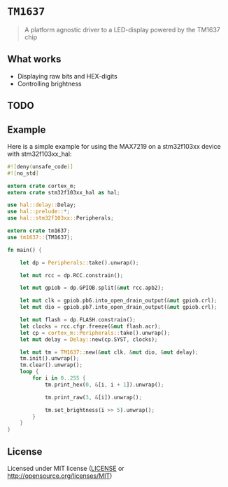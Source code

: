 # `TM1637`
> A platform agnostic driver to a LED-display powered by the TM1637 chip

## What works
- Displaying raw bits and HEX-digits
- Controlling brightness

## TODO

## Example
Here is a simple example for using the MAX7219 on a stm32f103xx device with stm32f103xx_hal:
```rust
#![deny(unsafe_code)]
#![no_std]

extern crate cortex_m;
extern crate stm32f103xx_hal as hal;

use hal::delay::Delay;
use hal::prelude::*;
use hal::stm32f103xx::Peripherals;

extern crate tm1637;
use tm1637::{TM1637};

fn main() {

    let dp = Peripherals::take().unwrap();

    let mut rcc = dp.RCC.constrain();

    let mut gpiob = dp.GPIOB.split(&mut rcc.apb2);

    let mut clk = gpiob.pb6.into_open_drain_output(&mut gpiob.crl);
    let mut dio = gpiob.pb7.into_open_drain_output(&mut gpiob.crl);

    let mut flash = dp.FLASH.constrain();
    let clocks = rcc.cfgr.freeze(&mut flash.acr);
    let cp = cortex_m::Peripherals::take().unwrap();
    let mut delay = Delay::new(cp.SYST, clocks);

    let mut tm = TM1637::new(&mut clk, &mut dio, &mut delay);
    tm.init().unwrap();
    tm.clear().unwrap();
    loop {
        for i in 0..255 {
            tm.print_hex(0, &[i, i + 1]).unwrap();

            tm.print_raw(3, &[i]).unwrap();

            tm.set_brightness(i >> 5).unwrap();
        }
    }
}
```

## License
Licensed under MIT license ([LICENSE](LICENSE) or http://opensource.org/licenses/MIT)
